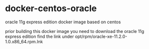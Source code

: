 # docker-centos-oracle
oracle 11g express edition docker image based on centos

prior building this docker image you need to download the oracle 11g express edition 
find the link under opt/rpm/oracle-xe-11.2.0-1.0.x86_64.rpm.lnk
